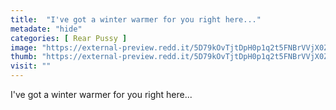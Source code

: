 ```yaml
---
title:  "I've got a winter warmer for you right here..."
metadate: "hide"
categories: [ Rear Pussy ]
image: "https://external-preview.redd.it/5D79kOvTjtDpH0p1q2t5FNBrVVjX0ZDbUsWlrG-c3hw.jpg?auto=webp&s=4b27ac0421a7a07e60a99602ffc1b562cf4457d3"
thumb: "https://external-preview.redd.it/5D79kOvTjtDpH0p1q2t5FNBrVVjX0ZDbUsWlrG-c3hw.jpg?width=1080&crop=smart&auto=webp&s=3448a6e319852bc162a770a78c79d646b4f5227e"
visit: ""
---
```

I've got a winter warmer for you right here...
